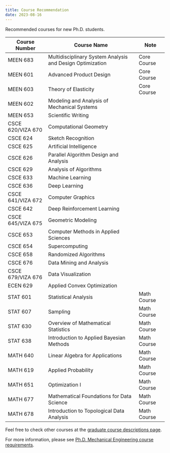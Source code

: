 ```yaml
---
title: Course Recommendation
date: 2023-08-16
---
```


Recommended courses for new Ph.D. students.

<!--more-->

| Course Number      | Course Name                                               | Note        |
|--------------------|-----------------------------------------------------------|-------------|
| MEEN 683           | Multidisciplinary System Analysis and Design Optimization | Core Course |
| MEEN 601           | Advanced Product Design                                   | Core Course |
| MEEN 603           | Theory of Elasticity                                      | Core Course |
| MEEN 602           | Modeling and Analysis of Mechanical Systems               |             |
| MEEN 653           | Scientific Writing                                        |             |
| CSCE 620/VIZA 670  | Computational Geometry                                    |             |
| CSCE 624           | Sketch Recognition                                        |             |
| CSCE 625           | Artificial Intelligence                                   |             |
| CSCE 626           | Parallel Algorithm Design and Analysis                    |             |
| CSCE 629           | Analysis of Algorithms                                    |             |
| CSCE 633           | Machine Learning                                          |             |
| CSCE 636           | Deep Learning                                             |             |
| CSCE 641/VIZA 672  | Computer Graphics                                         |             |
| CSCE 642           | Deep Reinforcement Learning                               |             |
| CSCE 645/VIZA 675  | Geometric Modeling                                        |             |
| CSCE 653           | Computer Methods in Applied Sciences                      |             |
| CSCE 654           | Supercomputing                                            |             |
| CSCE 658           | Randomized Algorithms                                     |             |
| CSCE 676           | Data Mining and Analysis                                  |             |
| CSCE 679/VIZA 676  | Data Visualization                                        |             |
| ECEN 629           | Applied Convex Optimization                               |             |
| STAT 601           | Statistical Analysis                                      | Math Course |
| STAT 607           | Sampling                                                  | Math Course |
| STAT 630           | Overview of Mathematical Statistics                       | Math Course |
| STAT 638           | Introduction to Applied Bayesian Methods                  | Math Course |
| MATH 640           | Linear Algebra for Applications                           | Math Course |
| MATH 619           | Applied Probability                                       | Math Course |
| MATH 651           | Optimization I                                            | Math Course |
| MATH 677           | Mathematical Foundations for Data Science                 | Math Course |
| MATH 678           | Introduction to Topological Data Analysis                 | Math Course |

Feel free to check other courses at the [graduate course descriptions page](https://catalog.tamu.edu/graduate/course-descriptions/).

For more information, please see [Ph.D. Mechanical Engineering course requirements](https://engineering.tamu.edu/mechanical/academics/degrees/graduate/phd.html).
